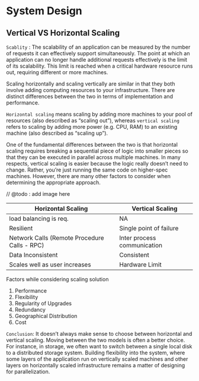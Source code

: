 # System Design

 ## Vertical VS Horizontal Scaling
 `Scablity` : The scalability of an application can be measured by the number of requests it can effectively support simultaneously. The point at which an application can no longer handle additional requests effectively is the limit of its scalability. This limit is reached when a critical hardware resource runs out, requiring different or more machines.

 Scaling horizontally and scaling vertically are similar in that they both involve adding computing resources to your infrastructure. There are distinct differences between the two in terms of implementation and performance.

 `Horizontal scaling` means scaling by adding more machines to your pool of resources (also described as “scaling out”), whereas `vertical scaling` refers to scaling by adding more power (e.g. CPU, RAM) to an existing machine (also described as “scaling up”).

 One of the fundamental differences between the two is that horizontal scaling requires breaking a sequential piece of logic into smaller pieces so that they can be executed in parallel across multiple machines. In many respects, vertical scaling is easier because the logic really doesn’t need to change. Rather, you’re just running the same code on higher-spec machines. However, there are many other factors to consider when determining the appropriate approach.

// @todo : add image here

| Horizontal Scaling                           	| Vertical Scaling            	|
|----------------------------------------------	|-----------------------------	|
| load balancing is req.                       	| NA                          	|
| Resilient                                    	| Single point of failure     	|
| Network Calls (Remote Procedure Calls - RPC) 	| Inter process communication 	|
| Data Inconsistent                            	| Consistent                  	|
| Scales well as user increases                	| Hardware Limit              	|


Factors while considering scaling solution
1. Performance
2. Flexibility
3. Regularity of Upgrades
4. Redundancy
5. Geographical Distribution
6. Cost

`Conclusion`:
It doesn’t always make sense to choose between horizontal and vertical scaling. Moving between the two models is often a better choice. For instance, in storage, we often want to switch between a single local disk to a distributed storage system.
Building flexibility into the system, where some layers of the application run on vertically scaled machines and other layers on horizontally scaled infrastructure remains a matter of designing for parallelization.